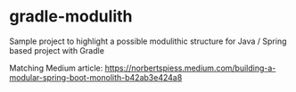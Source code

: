 # gradle-modulith
Sample project to highlight a possible modulithic structure for Java / Spring based project with Gradle

Matching Medium article: https://norbertspiess.medium.com/building-a-modular-spring-boot-monolith-b42ab3e424a8
